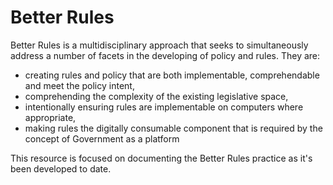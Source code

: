 # Better Rules

Better Rules is a multidisciplinary approach that seeks to simultaneously address a number of facets in the developing of policy and rules.
They are:
* creating rules and policy that are both implementable, comprehendable and meet the policy intent,
* comprehending the complexity of the existing legislative space,
* intentionally ensuring rules are implementable on computers where appropriate,
* making rules the digitally consumable component that is required by the concept of Government as a platform

This resource is focused on documenting the Better Rules practice as it's been developed to date.




